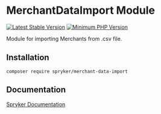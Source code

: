 # MerchantDataImport Module
[![Latest Stable Version](https://poser.pugx.org/spryker/merchant-data-import/v/stable.svg)](https://packagist.org/packages/spryker/merchant-data-import)
[![Minimum PHP Version](https://img.shields.io/badge/php-%3E%3D%207.4-8892BF.svg)](https://php.net/)

Module for importing Merchants from .csv file.

## Installation

```
composer require spryker/merchant-data-import
```

## Documentation

[Spryker Documentation](https://academy.spryker.com/developing_with_spryker/module_guide/modules.html)
